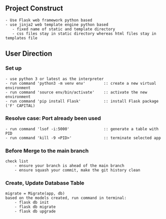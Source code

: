 ## Project Construct
    - Use Flask web framework python based
    - use jinja2 web template engine python based
       - fixed name of static and template directory
       - css files stay in static directory whereas html files stay in templates file
## User Direction
### Set up
    - use python 3 or latest as the interpreter
    - run command 'python3 -m venv env'        :: create a new virtual environment
    - run command 'source env/bin/activate'    :: activate the new environment
    - run command 'pip install Flask'          :: install Flask package ('F' CAPITAL)

### Resolve case: Port already been used
    - run command 'lsof -i:5000'               :: generate a table with PID
    - run command 'kill -9 <PID>'              :: terminate selected app

### Before Merge to the main branch
    check list
        - ensure your branch is ahead of the main branch
        - ensure squash your commit, make the git history clean

### Create, Update Database Table

    migrate = Migrate(app, db)
    based on the models created, run command in terminal:
        - flask db init
        - flask db migrate
        - flask db upgrade

